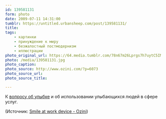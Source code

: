 ```yaml
---
id: 139581131
form: photo
date: 2009-07-11 14:31:00
tumblr: https://untitled.urbansheep.com/post/139581131/
title:
tags:
    - картинки
    - принуждение к миру
    - безжалостный постмодернизм
    - иллюстрации
photo_original_url: https://64.media.tumblr.com/78n67m26Lprgs7h7uytC5IMRo1_1280.jpg
photo: /media/139581131.jpg
photo_caption: 
photo_source: http://www.ozini.com/?p=6073
photo_source_url:
photo_source_title:

---
```


<p>К <a href="http://friendfeed.com/urbansheep/414c749d">вопросу об улыбке</a> и об использовании улыбающихся людей в сфере услуг.</p>

<p>(Источник: <a href="http://www.ozini.com/?p=6073">Smile at work device - Ozini</a>)</p>
